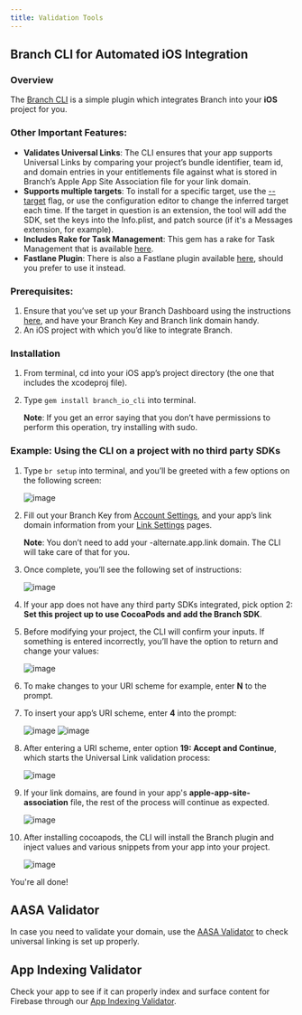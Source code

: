 ```yaml
---
title: Validation Tools
---
```

## Branch CLI for Automated iOS Integration

### Overview

The [Branch CLI](https://github.com/BranchMetrics/branch_io_cli) is a simple plugin which integrates Branch into your **iOS** project for you.

### Other Important Features:

* **Validates Universal Links**: The CLI ensures that your app supports Universal Links by comparing your project’s bundle identifier, team id, and domain entries in your entitlements file against what is stored in Branch’s Apple App Site Association file for your link domain.
* **Supports multiple targets**: To install for a specific target, use the [--target](https://github.com/BranchMetrics/branch_io_cli#options) flag, or use the configuration editor to change the inferred target each time. If the target in question is an extension, the tool will add the SDK, set the keys into the Info.plist, and patch source (if it's a Messages extension, for example).
* **Includes Rake for Task Management**: This gem has a rake for Task Management that is available [here](https://github.com/BranchMetrics/branch_io_cli#rake-task).
* **Fastlane Plugin**: There is also a Fastlane plugin available [here](https://github.com/BranchMetrics/branch_io_cli#using-fastlane), should you prefer to use it instead.

### Prerequisites:
1. Ensure that you’ve set up your Branch Dashboard using the instructions [here](/dashboard/integrate/), and have your Branch Key and Branch link domain handy.
2. An iOS project with which you’d like to integrate Branch.

### Installation
1. From terminal, cd into your iOS app’s project directory (the one that includes the xcodeproj file).
2. Type ```gem install branch_io_cli``` into terminal.

    **Note**: If you get an error saying that you don’t have permissions to perform this operation, try installing with sudo.

### Example: Using the CLI on a project with no third party SDKs

1. Type ```br setup``` into terminal, and you’ll be greeted with a few options on the following screen:

    ![image](/images/pages/resources/validation/cli_install_1.png)

2. Fill out your Branch Key from [Account Settings](https://branch.dashboard.branch.io/account-settings/app), and your app’s link domain information from your [Link Settings](https://branch.dashboard.branch.io/link-settings) pages.


    **Note**: You don’t need to add your -alternate.app.link domain. The CLI will take care of that for you.

3. Once complete, you’ll see the following set of instructions:

    ![image](/images/pages/resources/validation/cli_install_2.png)

4. If your app does not have any third party SDKs integrated, pick option 2: <notranslate>**Set this project up to use CocoaPods and add the Branch SDK**</notranslate>.
5. Before modifying your project, the CLI will confirm your inputs. If something is entered incorrectly, you’ll have the option to return and change your values:

    ![image](/images/pages/resources/validation/cli_install_3.png)

6. To make changes to your URI scheme for example, enter <notranslate>**N**</notranslate> to the prompt.
7. To insert your app’s URI scheme, enter <notranslate>**4**</notranslate> into the prompt:

    ![image](/images/pages/resources/validation/cli_install_4.png)
    ![image](/images/pages/resources/validation/cli_install_5.png)

8. After entering a URI scheme, enter option <notranslate>**19: Accept and Continue**</notranslate>, which starts the Universal Link validation process:

    ![image](/images/pages/resources/validation/cli_install_6.png)

9. If your link domains, are found in your app's <notranslate>**apple-app-site-association**</notranslate> file, the rest of the process will continue as expected.

    ![image](/images/pages/resources/validation/cli_install_7.png)

10. After installing cocoapods, the CLI will install the Branch plugin and inject values and various snippets from your app into your project.

    ![image](/images/pages/resources/validation/cli_install_8.png)

You're all done!

## AASA Validator

In case you need to validate your domain, use the [AASA Validator](https://branch.io/resources/aasa-validator/) to check universal linking is set up properly.

## App Indexing Validator

Check your app to see if it can properly index and surface content for Firebase through our [App Indexing Validator](https://branch.io/resources/app-indexing/).

<!---

## Universal Link Validator

### Overview

The Universal Link Validator compares an app’s local project settings to its dashboard settings and helps pinpoint errors that may prevent Universal Links from functioning properly. This service verifies that:

* the entries in the project’s .entitlements file are correct
* the entries in the project’s info.plist file are correct
* the .entitlements file has the correct build target selected
* the Apple App Prefix on the Dashboard matches the Apple Developer ID specified for the project

### Running the script

1. Download and extract the [script](https://branch.io/resources/universal-links/static/twigScript/ulv_script.sh)
1. Execute the script with the path to your .xcodeproj file

	```bash
	bash ulv_script.sh /Users/jbauer/Desktop/BranchStuff/Branch-TestBed-Swift/TestBed-Swift.xcodeproj`
	```

1. Upon execution, the script will return

	```bash
	#####################################################
	 Click the link generated to test your configuration
	#####################################################
	{"url":"https://ulv.app.link/RPyaHjpYJd"}
	```

1. Clicking the generated link, or copying & pasting it into a browser, will open the validator and display the test results.

---!>
